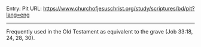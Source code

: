 Entry: Pit
URL: https://www.churchofjesuschrist.org/study/scriptures/bd/pit?lang=eng

---

Frequently used in the Old Testament as equivalent to the grave (Job 33:18, 24, 28, 30).
